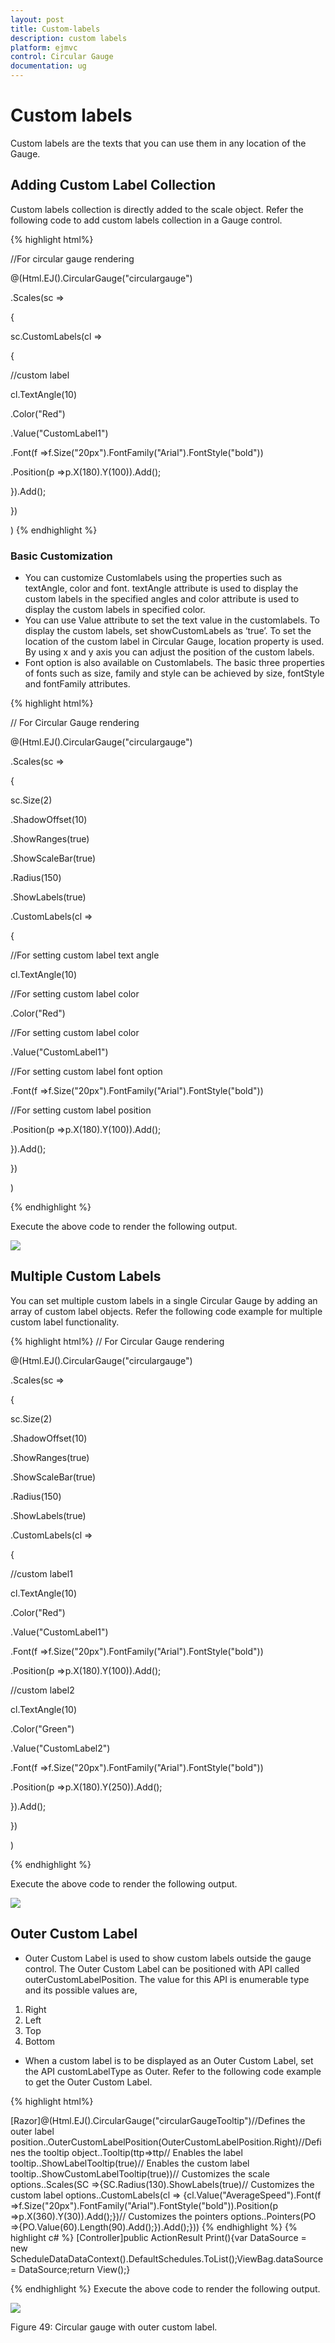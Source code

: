 ```yaml
---
layout: post
title: Custom-labels
description: custom labels
platform: ejmvc
control: Circular Gauge
documentation: ug
---
```


# Custom labels

Custom labels are the texts that you can use them in any location of the Gauge.

## Adding Custom Label Collection

Custom labels collection is directly added to the scale object. Refer the following code to add custom labels collection in a Gauge control.



{% highlight html%}

//For circular gauge rendering

@(Html.EJ().CircularGauge("circulargauge")

.Scales(sc =>

{

sc.CustomLabels(cl =>

{

//custom label

cl.TextAngle(10)

.Color("Red")

.Value("CustomLabel1")

.Font(f =>f.Size("20px").FontFamily("Arial").FontStyle("bold"))

.Position(p =>p.X(180).Y(100)).Add();

}).Add();

})

)
{% endhighlight %}

### Basic Customization

* You can customize Customlabels using the properties such as textAngle, color and font. textAngle attribute is used to display the custom labels in the specified angles and color attribute is used to display the custom labels in specified color. 
* You can use Value attribute to set the text value in the customlabels. To display the custom labels, set showCustomLabels as ‘true’. To set the location of the custom label in Circular Gauge, location property is used. By using x and y axis you can adjust the position of the custom labels.
* Font option is also available on  Customlabels. The basic three properties of fonts such as size, family and style can be achieved by size, fontStyle and fontFamily attributes. 


{% highlight html%}


// For Circular Gauge rendering

@(Html.EJ().CircularGauge("circulargauge")

.Scales(sc =>

{

sc.Size(2)

.ShadowOffset(10)

.ShowRanges(true)

.ShowScaleBar(true)

.Radius(150)

.ShowLabels(true)

.CustomLabels(cl =>

{

//For setting custom label text angle

cl.TextAngle(10)

//For setting custom label color

.Color("Red")

//For setting custom label color

.Value("CustomLabel1")

//For setting custom label font option

.Font(f =>f.Size("20px").FontFamily("Arial").FontStyle("bold"))

//For setting custom label position

.Position(p =>p.X(180).Y(100)).Add();

}).Add();

})

)

{% endhighlight %}

Execute the above code to render the following output.



![](Custom-labels_images/Custom-labels_img1.png)





## Multiple Custom Labels

You can set multiple custom labels in a single Circular Gauge by adding an array of custom label objects. Refer the following code example for multiple custom label functionality.



{% highlight html%}
// For Circular Gauge rendering

@(Html.EJ().CircularGauge("circulargauge")

.Scales(sc =>

{

sc.Size(2)

.ShadowOffset(10)

.ShowRanges(true)

.ShowScaleBar(true)

.Radius(150)

.ShowLabels(true)

.CustomLabels(cl =>

{

//custom label1

cl.TextAngle(10)

.Color("Red")

.Value("CustomLabel1")

.Font(f =>f.Size("20px").FontFamily("Arial").FontStyle("bold"))

.Position(p =>p.X(180).Y(100)).Add();

//custom label2

cl.TextAngle(10)

.Color("Green")

.Value("CustomLabel2")

.Font(f =>f.Size("20px").FontFamily("Arial").FontStyle("bold"))

.Position(p =>p.X(180).Y(250)).Add();

}).Add();

})

)

{% endhighlight %}

Execute the above code to render the following output.

![](Custom-labels_images/Custom-labels_img2.png)





## Outer Custom Label

* Outer Custom Label is used to show custom labels outside the gauge control. The Outer Custom Label can be positioned with API called outerCustomLabelPosition. The value for this API is enumerable type and its possible values are,
1. Right
2. Left
3. Top
4. Bottom
* When a custom label is to be displayed as an Outer Custom Label, set the API customLabelType as Outer. Refer to the following code example to get the Outer Custom Label.

{% highlight html%}


[Razor]@(Html.EJ().CircularGauge("circularGaugeTooltip")//Defines the outer label position..OuterCustomLabelPosition(OuterCustomLabelPosition.Right)//Defines the tooltip object..Tooltip(ttp=>ttp// Enables the label tooltip..ShowLabelTooltip(true)// Enables the custom label tooltip..ShowCustomLabelTooltip(true))// Customizes the scale options..Scales(SC =>{SC.Radius(130).ShowLabels(true)// Customizes the custom label options..CustomLabels(cl => {cl.Value("AverageSpeed").Font(f =>f.Size("20px").FontFamily("Arial").FontStyle("bold")).Position(p =>p.X(360).Y(30)).Add();})// Customizes the pointers options..Pointers(PO =>{PO.Value(60).Length(90).Add();}).Add();}))
{% endhighlight %}
{% highlight c# %}
[Controller]public ActionResult Print(){var DataSource = new ScheduleDataDataContext().DefaultSchedules.ToList();ViewBag.dataSource = DataSource;return View();}


{% endhighlight %}
Execute the above code to render the following output.

![](Custom-labels_images/Custom-labels_img3.png)



Figure 49: Circular gauge with outer custom label.

